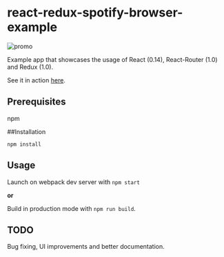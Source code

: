 # react-redux-spotify-browser-example

![promo](https://raw.githubusercontent.com/penny-five/react-redux-spotify-browser-example/master/gh-assets/screenshot.png)


Example app that showcases the usage of React (0.14), React-Router (1.0) and Redux (1.0).

See it in action [here](http://penny-five.github.io/react-redux-spotify-browser-example/).
## Prerequisites

npm

##Installation 

`npm install`

## Usage

Launch on webpack dev server with `npm start`

**or**

Build in production mode with `npm run build`.

## TODO

Bug fixing, UI improvements and better documentation.

